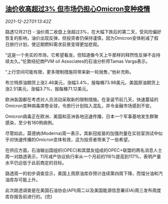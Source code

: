 <!--1640136662000-->
[油价收高超过3% 但市场仍担心Omicron变种疫情](https://cn.reuters.com/article/oil-close-1221-teus-idCNKBS2J102M)
------

<div><i>2021-12-22T01:13:42Z</i></div><p>路透12月21日 - 油价周二收盘上涨超过3%，在大幅下跌后的第二天，受风险偏好恢复的影响，油价出现反弹，但投资者仍保持谨慎，因为Omicron变体削减了假日旅行计划，使近期燃料需求前景变得更加悲观。</p><p>“这是一个务实的市场，它希望看涨，但知道像今天上午那样的释然性反弹不会持续太久。”伦敦经纪商PVM oil Associates的石油分析师Tamas Varga表示。</p><p>“上行空间可能有限，更多限制措施将带来新一轮抛售，”他补充称。</p><p>布兰特原油期货上涨2.46美元，涨幅3.4%，报每桶73.98美元。美国原油期货上涨2.51美元，涨幅3.7%，报每桶71.12美元。</p><p>欧洲各国都在考虑对人员流动采取新的限制措施。在圣诞节前几天，快速蔓延的Omicron变种病毒席卷全球，令旅行计划陷入混乱，并令金融市场感到不安。</p><p>Omicron病毒正在欧洲、美国和亚洲各地迅速传播，日本一个军事基地发生群聚感染，至少有180例病例。</p><p>尽管如此，莫德纳(Moderna)周一表示，其新冠疫苗的加强剂量在实验室测试中似乎对快速传播的Omicron变体有效，这为投资者带来了一些希望。</p><p>在供应方面，石油输出国组织(OPEC)和其盟友组成的OPEC+联盟的两名消息人士周一对路透表示，11月减产协议执行率从一个月前的116%提高到117%，表明产量水平仍远低于此前商定的目标。</p><p>路透周一的初步调查显示，美国上周原油库存预计连续第四周下降，而馏分油和汽油库存可能上升。</p><p>此次路透调查是在美国石油协会(API)周二以及美国能源信息署(EIA)周三发布周度库存报告前进行的。(完)</p>
